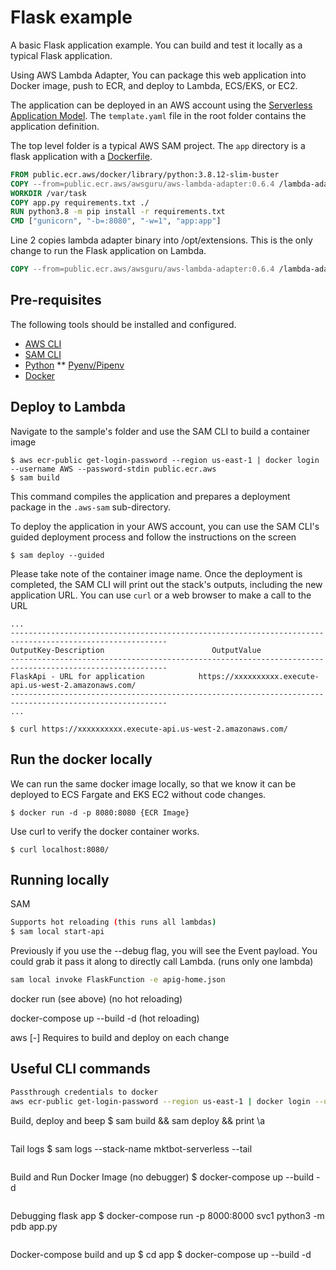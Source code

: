 # Flask example

A basic Flask application example. You can build and test it locally as a typical Flask application.

Using AWS Lambda Adapter, You can package this web application into Docker image, push to ECR, and deploy to Lambda, ECS/EKS, or EC2.

The application can be deployed in an AWS account using the [Serverless Application Model](https://github.com/awslabs/serverless-application-model). The `template.yaml` file in the root folder contains the application definition.

The top level folder is a typical AWS SAM project. The `app` directory is a flask application with a [Dockerfile](app/Dockerfile).

```dockerfile
FROM public.ecr.aws/docker/library/python:3.8.12-slim-buster
COPY --from=public.ecr.aws/awsguru/aws-lambda-adapter:0.6.4 /lambda-adapter /opt/extensions/lambda-adapter
WORKDIR /var/task
COPY app.py requirements.txt ./
RUN python3.8 -m pip install -r requirements.txt
CMD ["gunicorn", "-b=:8080", "-w=1", "app:app"]
```

Line 2 copies lambda adapter binary into /opt/extensions. This is the only change to run the Flask application on Lambda.

```dockerfile
COPY --from=public.ecr.aws/awsguru/aws-lambda-adapter:0.6.4 /lambda-adapter /opt/extensions/lambda-adapter
```

## Pre-requisites

The following tools should be installed and configured.
* [AWS CLI](https://aws.amazon.com/cli/)
* [SAM CLI](https://github.com/awslabs/aws-sam-cli)
* [Python](https://www.python.org/)
    ** [Pyenv/Pipenv](https://medium.com/geekculture/setting-up-python-environment-in-macos-using-pyenv-and-pipenv-116293da8e72#:~:text=Pyenv%20is%20to%20manage%20Python,to%20install%20Pyenv%20and%20Pipenv.)
* [Docker](https://www.docker.com/products/docker-desktop)


## Deploy to Lambda
Navigate to the sample's folder and use the SAM CLI to build a container image
```shell
$ aws ecr-public get-login-password --region us-east-1 | docker login --username AWS --password-stdin public.ecr.aws
$ sam build
```

This command compiles the application and prepares a deployment package in the `.aws-sam` sub-directory.

To deploy the application in your AWS account, you can use the SAM CLI's guided deployment process and follow the instructions on the screen

```shell
$ sam deploy --guided
```
Please take note of the container image name.
Once the deployment is completed, the SAM CLI will print out the stack's outputs, including the new application URL. You can use `curl` or a web browser to make a call to the URL

```shell
...
---------------------------------------------------------------------------------------------------------
OutputKey-Description                        OutputValue
---------------------------------------------------------------------------------------------------------
FlaskApi - URL for application            https://xxxxxxxxxx.execute-api.us-west-2.amazonaws.com/
---------------------------------------------------------------------------------------------------------
...

$ curl https://xxxxxxxxxx.execute-api.us-west-2.amazonaws.com/
```

## Run the docker locally

We can run the same docker image locally, so that we know it can be deployed to ECS Fargate and EKS EC2 without code changes.

```shell
$ docker run -d -p 8080:8080 {ECR Image}

```

Use curl to verify the docker container works.

```shell
$ curl localhost:8080/ 
```

## Running locally

SAM
```sh
Supports hot reloading (this runs all lambdas)
$ sam local start-api
```

Previously if you use the --debug flag, you will see the Event payload.
You could grab it pass it along to directly call Lambda. (runs only one lambda)
```sh
sam local invoke FlaskFunction -e apig-home.json
```

docker run (see above) (no hot reloading)

docker-compose up --build -d (hot reloading)

aws
[-] Requires to build and deploy on each change

## Useful CLI commands

```sh
Passthrough credentials to docker
aws ecr-public get-login-password --region us-east-1 | docker login --username AWS --password-stdin public.ecr.aws

```
Build, deploy and beep
$ sam build && sam deploy && print \\a
```

```
Tail logs
$ sam logs --stack-name mktbot-serverless --tail
```

```
Build and Run Docker Image (no debugger)
$ docker-compose up --build -d
```

```
Debugging flask app
$ docker-compose run -p 8000:8000 svc1 python3 -m pdb app.py
```

````
Docker-compose build and up
$ cd app
$ docker-compose up --build -d
```


